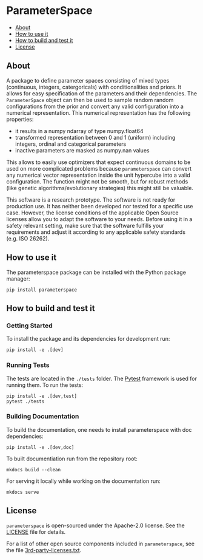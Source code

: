 # ParameterSpace

* [About](#about)
* [How to use it](#use)
* [How to build and test it](#build)
* [License](#license)

## <a name="about">About</a>

A package to define parameter spaces consisting of mixed types (continuous, integers,
catergoricals) with conditionalities and priors.
It allows for easy specification of the parameters and their dependencies.
The `ParameterSpace` object can then be used to sample random random configurations
from the prior and convert any valid configuration into a numerical representation.
This numerical representation has the following properties:

  - it results in a numpy ndarray of type numpy.float64
  - transformed representation between 0 and 1 (uniform) including integers, ordinal and categorical parameters
  - inactive parameters are masked as  numpy.nan values

This allows to easily use optimizers that expect continuous domains to be used on more
complicated problems because `parameterspace` can convert any numerical vector
representation inside the unit hypercube into a valid configuration.
The function might not be smooth, but for robust methods (like genetic
algorithms/evolutionary strategies) this might still be valuable.

This software is a research prototype.
The software is not ready for production use.
It has neither been developed nor tested for a specific use case.
However, the license conditions of the applicable Open Source licenses allow you to
adapt the software to your needs.
Before using it in a safety relevant setting, make sure that the software fulfills your
requirements and adjust it according to any applicable safety standards
(e.g. ISO 26262).

## <a name="use">How to use it</a>

The parameterspace package can be installed with the Python package manager:

```
pip install parameterspace
```


## <a name="build">How to build and test it</a>


### Getting Started

To install the package and its dependencies for development run:
```
pip install -e .[dev]
```


### Running Tests

The tests are located in the `./tests` folder.
The [Pytest](https://pytest.org) framework is used for running them.
To run the tests:
```
pip install -e .[dev,test]
pytest ./tests
```


### Building Documentation

To build the documentation, one needs to install
parameterspace with doc dependencies:
```
pip install -e .[dev,doc]
```

To built documentiation run from the repository root:
```
mkdocs build --clean
```

For serving it locally while working on the documentation run:
```
mkdocs serve
```

## License

`parameterspace` is open-sourced under the Apache-2.0 license. See the [LICENSE](LICENSE)
file for details.

For a list of other open source components included in `parameterspace`, see the file
[3rd-party-licenses.txt](3rd-party-licenses.txt).
